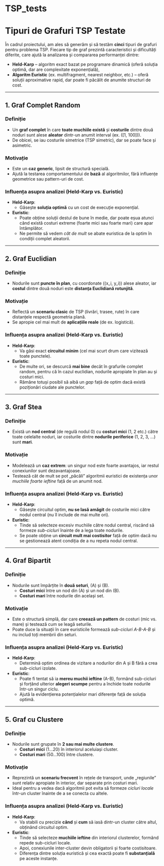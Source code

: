 # TSP_tests

# Tipuri de Grafuri TSP Testate

În cadrul proiectului, am ales să generăm și să testăm **cinci** tipuri de grafuri pentru problema TSP. Fiecare tip de graf prezintă caracteristici și dificultăți diferite, care ajută la analizarea și compararea performanței dintre:

- **Held-Karp** – algoritm exact bazat pe programare dinamică (oferă soluția optimă, dar are complexitate exponențială),
- **Algoritm Euristic** (ex. multifragment, nearest neighbor, etc.) – oferă soluții aproximative rapid, dar poate fi păcălit de anumite structuri de cost.

---

## 1. Graf Complet Random

### Definiție
- Un **graf complet** în care **toate muchiile există** și **costurile** dintre două noduri sunt alese **aleator** dintr-un anumit interval (ex. \([1, 100]\)).  
- De obicei, se iau costurile simetrice (TSP simetric), dar se poate face și asimetric.

### Motivație
- Este un **caz generic**, lipsit de structură specială.  
- Ajută la testarea comportamentului de **bază** al algoritmilor, fără influențe geometrice sau pattern-uri de cost.

### Influența asupra analizei (Held-Karp vs. Euristic)
- **Held-Karp**: 
  - Găsește **soluția optimă** cu un cost de execuție exponențial.  
- **Euristic**: 
  - Poate obține soluții destul de bune în medie, dar poate eșua atunci când există costuri extreme (foarte mici sau foarte mari) care apar întâmplător.  
  - Ne permite să vedem *cât de mult* se abate euristica de la optim în condiții complet aleatorii.

---

## 2. Graf Euclidian

### Definiție
- Nodurile sunt **puncte în plan**, cu coordonate \((x_i, y_i)\) alese aleator, iar **costul** dintre două noduri este **distanța Euclidiană rotunjită**.

### Motivație
- Reflectă un **scenariu clasic** de TSP (livrări, trasee, rute) în care distanțele respectă geometria plană.  
- Se apropie cel mai mult de **aplicațiile reale** (de ex. logistică).

### Influența asupra analizei (Held-Karp vs. Euristic)
- **Held-Karp**: 
  - Va găsi exact **circuitul minim** (cel mai scurt drum care vizitează toate punctele).  
- **Euristic**: 
  - De multe ori, se descurcă **mai bine** decât în grafurile complet random, pentru că în cazul euclidian, nodurile apropiate în plan au și costuri mici.  
  - Rămâne totuși posibil să aibă un *gap* față de optim dacă există poziționări ciudate ale punctelor.

---

## 3. Graf Stea

### Definiție
- Există un **nod central** (de regulă nodul 0) cu **costuri mici** (1, 2 etc.) către toate celelalte noduri, iar costurile dintre **nodurile periferice** (1, 2, 3, ...) sunt **mari**.

### Motivație
- Modelează un **caz extrem**: un singur nod este foarte avantajos, iar restul conexiunilor sunt dezavantajoase.  
- Testează cât de mult se pot „păcăli” algoritmii euristici de existența unor *muchiile foarte ieftine* față de un anumit nod.

### Influența asupra analizei (Held-Karp vs. Euristic)
- **Held-Karp**: 
  - Găsește circuitul optim, **nu se lasă amăgit** de costurile mici către nodul central (nu îl include de mai multe ori).  
- **Euristic**: 
  - Tinde să selecteze excesiv muchiile către nodul central, riscând să formeze *sub-cicluri* înainte de a lega toate nodurile.  
  - Se poate obține un **circuit mult mai costisitor** față de optim dacă nu se gestionează atent condiția de a nu repeta nodul central.

---

## 4. Graf Bipartit

### Definiție
- Nodurile sunt împărțite în **două seturi**, \(A\) și \(B\).  
  - **Costuri mici** între un nod din \(A\) și un nod din \(B\).  
  - **Costuri mari** între nodurile din același set.

### Motivație
- Este o structură simplă, dar care **creează un pattern** de costuri (mic vs. mare) și testează cum se leagă seturile.  
- Poate duce la situații în care euristicile formează *sub-cicluri A-B-A-B* și nu includ toți membrii din seturi.

### Influența asupra analizei (Held-Karp vs. Euristic)
- **Held-Karp**: 
  - Determină optim ordinea de vizitare a nodurilor din A și B fără a crea sub-cicluri izolate.  
- **Euristic**: 
  - Poate fi tentat să ia **mereu muchii ieftine** (A-B), formând sub-cicluri și forțând ulterior **alegeri scumpe** pentru a închide toate nodurile într-un singur ciclu.  
  - Ajută la evidențierea potențialelor mari diferențe față de soluția optimă.

---

## 5. Graf cu Clustere

### Definiție
- Nodurile sunt grupate în **2 sau mai multe clustere**.  
  - **Costuri mici** (1...20) în interiorul aceluiași cluster.  
  - **Costuri mari** (50...100) între clustere.

### Motivație
- Reprezintă un **scenariu frecvent** în rețele de transport, unde „regiunile” sunt relativ apropiate în interior, dar separate prin costuri mari.  
- Ideal pentru a vedea dacă algoritmii pot evita să formeze *cicluri locale* într-un cluster înainte de a se conecta cu altele.

### Influența asupra analizei (Held-Karp vs. Euristic)
- **Held-Karp**: 
  - Va stabili cu precizie **când** și **cum** să iasă dintr-un cluster către altul, obținând circuitul optim.  
- **Euristic**: 
  - Tinde să selecteze **muchiile ieftine** din interiorul clusterelor, formând repede sub-cicluri locale.  
  - Apoi, conexiunile inter-cluster devin obligatorii și foarte costisitoare.  
  - Diferența dintre soluția euristică și cea exactă poate fi **substanțială** pe aceste instanțe.